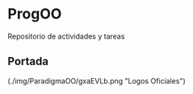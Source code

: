 # ProgOO
Repositorio de actividades y tareas

## Portada
(./img/ParadigmaOO/gxaEVLb.png "Logos Oficiales")

